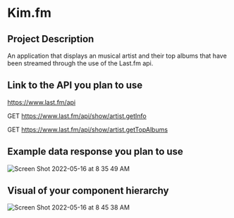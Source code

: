 # Kim.fm

## Project Description

An application that displays an musical artist and their top albums that have been streamed through the use of the Last.fm api.

## Link to the API you plan to use

https://www.last.fm/api

GET https://www.last.fm/api/show/artist.getInfo

GET https://www.last.fm/api/show/artist.getTopAlbums

## Example data response you plan to use

![Screen Shot 2022-05-16 at 8 35 49 AM](https://user-images.githubusercontent.com/102046331/168605413-7f7434ca-fad6-4cca-9554-91c7499bcd9d.png)

## Visual of your component hierarchy

![Screen Shot 2022-05-16 at 8 45 38 AM](https://user-images.githubusercontent.com/102046331/168607063-575b825a-db28-4cbf-bbfe-8041cadc51c2.png)

